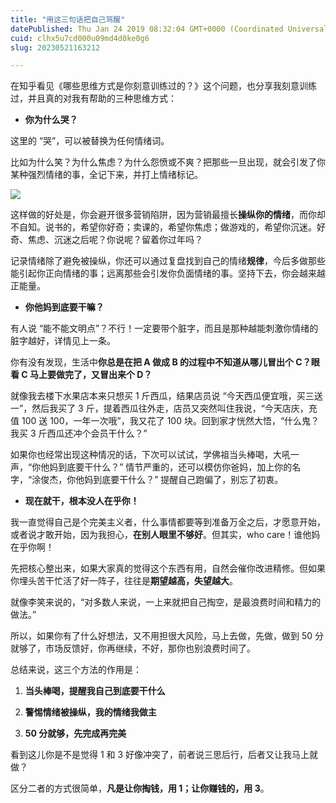 ```yaml
---
title: "用这三句话把自己骂醒"
datePublished: Thu Jan 24 2019 08:32:04 GMT+0000 (Coordinated Universal Time)
cuid: clhx5u7cd000u09md4d0ke0g6
slug: 20230521163212

---
```


在知乎看见《哪些思维方式是你刻意训练过的？》这个问题，也分享我刻意训练过，并且真的对我有帮助的三种思维方式：

* **你为什么哭？**
    

这里的 “哭”，可以被替换为任何情绪词。

比如为什么笑？为什么焦虑？为什么怨愤或不爽？把那些一旦出现，就会引发了你某种强烈情绪的事，全记下来，并打上情绪标记。

![](url)

这样做的好处是，你会避开很多营销陷阱，因为营销最擅长**操纵你的情绪**，而你却不自知。说书的，希望你好奇；卖课的，希望你焦虑；做游戏的，希望你沉迷。好奇、焦虑、沉迷之后呢？你说呢？留着你过年吗？

记录情绪除了避免被操纵，你还可以通过复盘找到自己的情绪**规律**，今后多做那些能引起你正向情绪的事；远离那些会引发你负面情绪的事。坚持下去，你会越来越正能量。

* **你他妈到底要干嘛？**
    

有人说 “能不能文明点”？不行！一定要带个脏字，而且是那种越能刺激你情绪的脏字越好，详情见上一条。

你有没有发现，生活中**你总是在把 A 做成 B 的过程中不知道从哪儿冒出个 C？眼看 C 马上要做完了，又冒出来个 D？**

就像我去楼下水果店本来只想买 1 斤西瓜，结果店员说 “今天西瓜便宜哦，买三送一”，然后我买了 3 斤，提着西瓜往外走，店员又突然叫住我说，“今天店庆，充值 100 送 100，一年一次哦”，我又花了 100 块。回到家才恍然大悟，“什么鬼？我买 3 斤西瓜还冲个会员干什么？”

如果你也经常出现这种情况的话，下次可以试试，学佛祖当头棒喝，大吼一声，“你他妈到底要干什么？” 情节严重的，还可以模仿你爸妈，加上你的名字，“涂俊杰，你他妈到底要干什么？” 提醒自己跑偏了，别忘了初衷。

* **现在就干，根本没人在乎你！**
    

我一直觉得自己是个完美主义者，什么事情都要等到准备万全之后，才愿意开始，或者说才敢开始，因为我担心，**在别人眼里不够好**。但其实，who care！谁他妈在乎你啊！

先把核心整出来，如果大家真的觉得这个东西有用，自然会催你改进精修。但如果你埋头苦干忙活了好一阵子，往往是**期望越高，失望越大**。

就像李笑来说的，“对多数人来说，一上来就把自己掏空，是最浪费时间和精力的做法。”

所以，如果你有了什么好想法，又不用担很大风险，马上去做，先做，做到 50 分就够了，市场反馈好，你再继续，不好，那你也别浪费时间了。

总结来说，这三个方法的作用是：

1. **当头棒喝，提醒我自己到底要干什么**
    
2. **警惕情绪被操纵，我的情绪我做主**
    
3. **50 分就够，先完成再完美**
    

看到这儿你是不是觉得 1 和 3 好像冲突了，前者说三思后行，后者又让我马上就做？

区分二者的方式很简单，**凡是让你掏钱，用 1；让你赚钱的，用 3**。